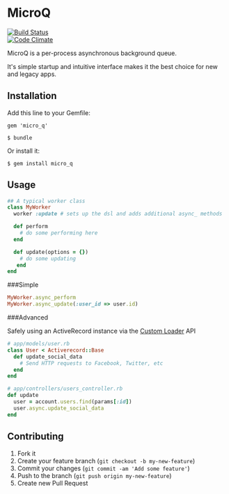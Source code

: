 # MicroQ

[![Build Status](https://travis-ci.org/bnorton/micro_q.png)](https://travis-ci.org/bnorton/micro_q)  
[![Code Climate](https://codeclimate.com/github/bnorton/micro_q.png)](https://codeclimate.com/github/bnorton/micro_q)

MicroQ is a per-process asynchronous background queue.

It's simple startup and intuitive interface makes it the best choice for new and legacy apps.

## Installation

Add this line to your Gemfile:

    gem 'micro_q'

    $ bundle

Or install it:

    $ gem install micro_q

## Usage

```ruby
## A typical worker class
class MyWorker
  worker :update # sets up the dsl and adds additional async_ methods

  def perform
    # do some performing here
  end

  def update(options = {})
    # do some updating
   end
end
```

###Simple

```ruby
MyWorker.async_perform
MyWorker.async_update(:user_id => user.id)
```

###Advanced

Safely using an ActiveRecord instance via the [Custom Loader](https://github.com/bnorton/micro_q/wiki/Loaders) API 
```ruby
# app/models/user.rb
class User < Activerecord::Base
  def update_social_data
    # Send HTTP requests to Facebook, Twitter, etc
  end
end

# app/controllers/users_controller.rb
def update
  user = account.users.find(params[:id])
  user.async.update_social_data
end
```

## Contributing

1. Fork it
2. Create your feature branch (`git checkout -b my-new-feature`)
3. Commit your changes (`git commit -am 'Add some feature'`)
4. Push to the branch (`git push origin my-new-feature`)
5. Create new Pull Request
